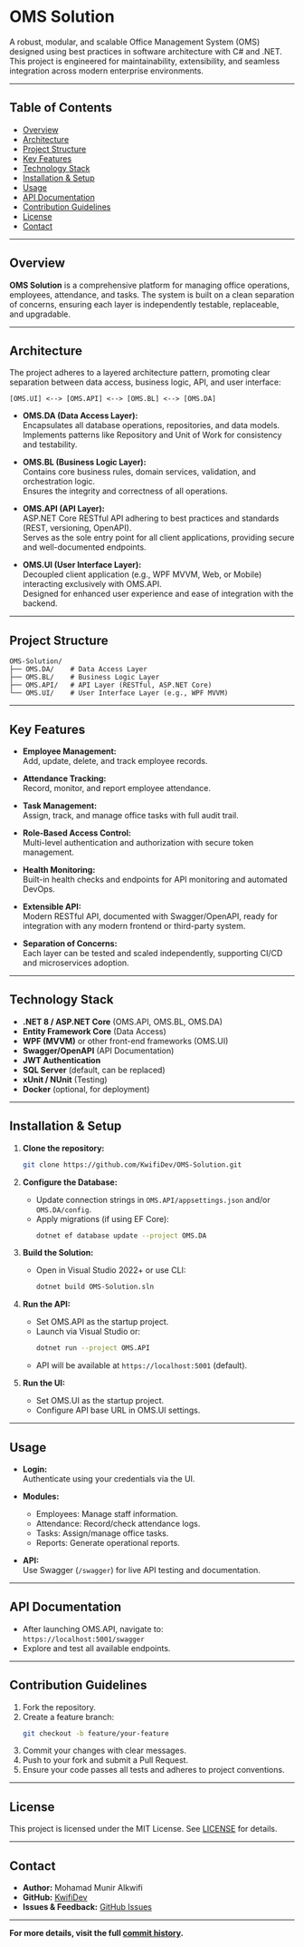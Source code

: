 # OMS Solution

A robust, modular, and scalable Office Management System (OMS) designed using best practices in software architecture with C# and .NET.  
This project is engineered for maintainability, extensibility, and seamless integration across modern enterprise environments.

---

## Table of Contents

- [Overview](#overview)
- [Architecture](#architecture)
- [Project Structure](#project-structure)
- [Key Features](#key-features)
- [Technology Stack](#technology-stack)
- [Installation & Setup](#installation--setup)
- [Usage](#usage)
- [API Documentation](#api-documentation)
- [Contribution Guidelines](#contribution-guidelines)
- [License](#license)
- [Contact](#contact)

---

## Overview

**OMS Solution** is a comprehensive platform for managing office operations, employees, attendance, and tasks. The system is built on a clean separation of concerns, ensuring each layer is independently testable, replaceable, and upgradable.

---

## Architecture

The project adheres to a layered architecture pattern, promoting clear separation between data access, business logic, API, and user interface:

```
[OMS.UI] <--> [OMS.API] <--> [OMS.BL] <--> [OMS.DA]
```

- **OMS.DA (Data Access Layer):**  
  Encapsulates all database operations, repositories, and data models.  
  Implements patterns like Repository and Unit of Work for consistency and testability.

- **OMS.BL (Business Logic Layer):**  
  Contains core business rules, domain services, validation, and orchestration logic.  
  Ensures the integrity and correctness of all operations.

- **OMS.API (API Layer):**  
  ASP.NET Core RESTful API adhering to best practices and standards (REST, versioning, OpenAPI).  
  Serves as the sole entry point for all client applications, providing secure and well-documented endpoints.

- **OMS.UI (User Interface Layer):**  
  Decoupled client application (e.g., WPF MVVM, Web, or Mobile) interacting exclusively with OMS.API.  
  Designed for enhanced user experience and ease of integration with the backend.

---

## Project Structure

```
OMS-Solution/
├── OMS.DA/    # Data Access Layer
├── OMS.BL/    # Business Logic Layer
├── OMS.API/   # API Layer (RESTful, ASP.NET Core)
└── OMS.UI/    # User Interface Layer (e.g., WPF MVVM)
```

---

## Key Features

- **Employee Management:**  
  Add, update, delete, and track employee records.

- **Attendance Tracking:**  
  Record, monitor, and report employee attendance.

- **Task Management:**  
  Assign, track, and manage office tasks with full audit trail.

- **Role-Based Access Control:**  
  Multi-level authentication and authorization with secure token management.

- **Health Monitoring:**  
  Built-in health checks and endpoints for API monitoring and automated DevOps.

- **Extensible API:**  
  Modern RESTful API, documented with Swagger/OpenAPI, ready for integration with any modern frontend or third-party system.

- **Separation of Concerns:**  
  Each layer can be tested and scaled independently, supporting CI/CD and microservices adoption.

---

## Technology Stack

- **.NET 8 / ASP.NET Core** (OMS.API, OMS.BL, OMS.DA)
- **Entity Framework Core** (Data Access)
- **WPF (MVVM)** or other front-end frameworks (OMS.UI)
- **Swagger/OpenAPI** (API Documentation)
- **JWT Authentication**
- **SQL Server** (default, can be replaced)
- **xUnit / NUnit** (Testing)
- **Docker** (optional, for deployment)

---

## Installation & Setup

1. **Clone the repository:**
    ```bash
    git clone https://github.com/KwifiDev/OMS-Solution.git
    ```

2. **Configure the Database:**
    - Update connection strings in `OMS.API/appsettings.json` and/or `OMS.DA/config`.
    - Apply migrations (if using EF Core):
      ```bash
      dotnet ef database update --project OMS.DA
      ```

3. **Build the Solution:**
    - Open in Visual Studio 2022+ or use CLI:
      ```bash
      dotnet build OMS-Solution.sln
      ```

4. **Run the API:**
    - Set OMS.API as the startup project.
    - Launch via Visual Studio or:
      ```bash
      dotnet run --project OMS.API
      ```
    - API will be available at `https://localhost:5001` (default).

5. **Run the UI:**
    - Set OMS.UI as the startup project.
    - Configure API base URL in OMS.UI settings.

---

## Usage

- **Login:**  
  Authenticate using your credentials via the UI.

- **Modules:**  
  - Employees: Manage staff information.
  - Attendance: Record/check attendance logs.
  - Tasks: Assign/manage office tasks.
  - Reports: Generate operational reports.

- **API:**  
  Use Swagger (`/swagger`) for live API testing and documentation.

---

## API Documentation

- After launching OMS.API, navigate to:  
  `https://localhost:5001/swagger`
- Explore and test all available endpoints.

---

## Contribution Guidelines

1. Fork the repository.
2. Create a feature branch:
    ```bash
    git checkout -b feature/your-feature
    ```
3. Commit your changes with clear messages.
4. Push to your fork and submit a Pull Request.
5. Ensure your code passes all tests and adheres to project conventions.

---

## License

This project is licensed under the MIT License. See [LICENSE](LICENSE) for details.

---

## Contact

- **Author:** Mohamad Munir Alkwifi  
- **GitHub:** [KwifiDev](https://github.com/KwifiDev)  
- **Issues & Feedback:** [GitHub Issues](https://github.com/KwifiDev/OMS-Solution/issues)

---

**For more details, visit the full [commit history](https://github.com/KwifiDev/OMS-Solution/commits/main).**